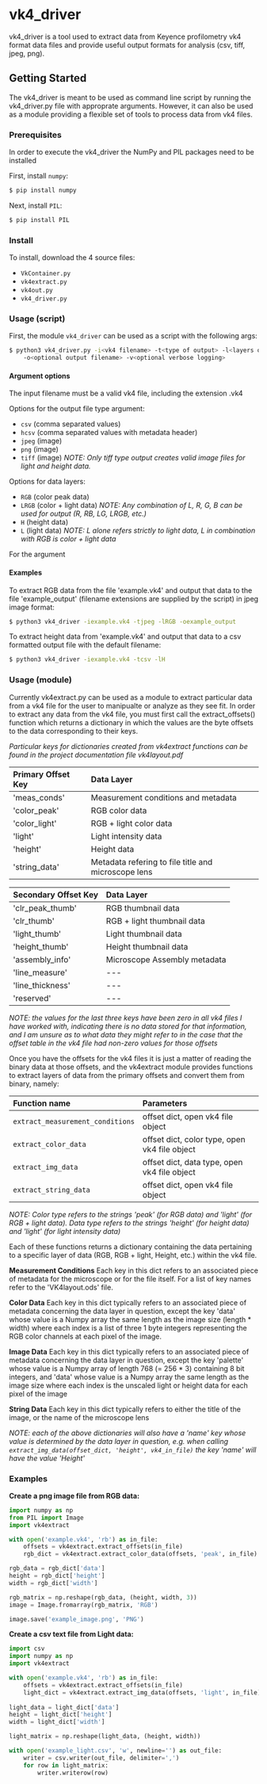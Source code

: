 # vk4_driver

vk4_driver is a tool used to extract data from Keyence profilometry vk4 format
data files and provide useful output formats for analysis (csv, tiff, jpeg, 
png). 

## Getting Started

The vk4_driver is meant to be used as command line script by running the 
vk4_driver.py file with approprate arguments. However, it can also be 
used as a module providing a flexible set of tools to process data from
vk4 files.

### Prerequisites

In order to execute the vk4_driver the NumPy and PIL packages need to be
installed

First, install `numpy`:

```sh
$ pip install numpy
```

Next, install `PIL`:

```sh
$ pip install PIL
```

### Install

To install, download the 4 source files:

* `VkContainer.py`
* `vk4extract.py`
* `vk4out.py`
* `vk4_driver.py`

### Usage (script)

First, the module `vk4_driver` can be used as a script with the following args:

```sh
$ python3 vk4_driver.py -i<vk4 filename> -t<type of output> -l<layers of data> 
    -o<optional output filename> -v<optional verbose logging>
```

#### Argument options

The input filename must be a valid vk4 file, including the extension .vk4

Options for the output file type argument:

* `csv` (comma separated values)
* `hcsv` (comma separated values with metadata header)
* `jpeg` (image)
* `png` (image)
* `tiff` (image)
*NOTE: Only tiff type output creates valid image files for light and height
data.*

Options for data layers:

* `RGB` (color peak data) 
* `LRGB` (color + light data)
*NOTE: Any combination of L, R, G, B can be used for output (R, RB, LG, LRGB, etc.)* 
* `H` (height data)
* `L` (light data)
*NOTE: L alone refers strictly to light data, L in combination with RGB is color +
light data*

For the argument 

#### Examples

To extract RGB data from the file 'example.vk4' and output that data to the
file 'example_output' (filename extensions are supplied by the script) in jpeg 
image format:

```sh
$ python3 vk4_driver -iexample.vk4 -tjpeg -lRGB -oexample_output 
```

To extract height data from 'example.vk4' and output that data to a csv 
formatted output file with the default filename:

```sh
$ python3 vk4_driver -iexample.vk4 -tcsv -lH 
```

### Usage (module)

Currently vk4extract.py can be used as a module to extract particular data from
a vk4 file for the user to manipualte or analyze as they see fit. In order to 
extract any data from the vk4 file, you must first call the extract_offsets() 
function which returns a dictionary in which the values are the byte offsets 
to the data corresponding to their keys. 

*Particular keys for dictionaries created from vk4extract functions can be found
in the project documentation file vk4layout.pdf*


Primary Offset Key | Data Layer 
:----------------- | :--------- 
'meas_conds' | Measurement conditions and metadata
'color_peak' | RGB color data
'color_light' | RGB + light color data
'light' | Light intensity data
'height' | Height data
'string_data' | Metadata refering to file title and microscope lens

Secondary Offset Key  | Data Layer
:-------------------  | :---------
'clr_peak_thumb' | RGB thumbnail data
'clr_thumb' | RGB + light thumbnail data
'light_thumb' | Light thumbnail data
'height_thumb' | Height thumbnail data
'assembly_info' | Microscope Assembly metadata
'line_measure' | ---
'line_thickness' | ---
'reserved' | ---

*NOTE: the values for the last three keys have been zero in all vk4 files I have worked with, indicating there is no data stored for that information, and I am unsure as to what data they might refer to in the case that the offset table in the vk4 file had non-zero values for those offsets*


Once you have the offsets for the vk4 files it is just a matter of reading the
binary data at those offsets, and the vk4extract module provides functions to
extract layers of data from the primary offsets and convert them from binary,
namely:

Function name | Parameters
:------------ | :---------
`extract_measurement_conditions` | offset dict, open vk4 file object 
`extract_color_data` |  offset dict, color type, open vk4 file object
`extract_img_data`  | offset dict, data type, open vk4 file object
`extract_string_data` | offset dict, open vk4 file object

*NOTE: Color type refers to the strings 'peak' (for RGB data) and 'light' (for RGB + light data). Data type refers to the strings 'height' (for height data) and 'light' (for light intensity data)* 


Each of these functions returns a dictionary containing the data pertaining
to a specific layer of data (RGB, RGB + light, Height, etc.) within the vk4 file.

**Measurement Conditions**
Each key in this dict refers to an associated piece of metadata for the microscope or 
for the file itself. For a list of key names refer to the 'VK4layout.ods' file.

**Color Data**
Each key in this dict typically refers to an associated piece of metadata
concerning the data layer in question, except the key 'data' whose value is a
Numpy array the same length as the image size (length * width) where each index
is a list of three 1 byte integers representing the RGB color channels at each
pixel of the image.

**Image Data**
Each key in this dict typically refers to an associated piece of metadata
concerning the data layer in question, except the key 'palette' whose value is
a Numpy array of length 768 (= 256 * 3) containing 8 bit integers, and 'data'
whose value is a Numpy array the same length as the image size where each index
is the unscaled light or height data for each pixel of the image

**String Data**
Each key in this dict typically refers to either the title of the image, or the
name of the microscope lens

*NOTE: each of the above dictionaries will also have a 'name' key whose value is determined by the data layer in question, e.g. when calling `extract_img_data(offset_dict, 'height', vk4_in_file)` the key 'name' will have the value 'Height'*

### Examples

**Create a png image file from RGB data:**

```python
import numpy as np
from PIL import Image
import vk4extract

with open('example.vk4', 'rb') as in_file:
    offsets = vk4extract.extract_offsets(in_file)
    rgb_dict = vk4extract.extract_color_data(offsets, 'peak', in_file)

rgb_data = rgb_dict['data']
height = rgb_dict['height']
width = rgb_dict['width']

rgb_matrix = np.reshape(rgb_data, (height, width, 3))
image = Image.fromarray(rgb_matrix, 'RGB')

image.save('example_image.png', 'PNG')
```

**Create a csv text file from Light data:**

```python
import csv
import numpy as np
import vk4extract

with open('example.vk4', 'rb') as in_file:
    offsets = vk4extract.extract_offsets(in_file)
    light_dict = vk4extract.extract_img_data(offsets, 'light', in_file)
    
light_data = light_dict['data']
height = light_dict['height']
width = light_dict['width']

light_matrix = np.reshape(light_data, (height, width))

with open('example_light.csv', 'w', newline='') as out_file:
    writer = csv.writer(out_file, delimiter=',')
    for row in light_matrix:
        writer.writerow(row)

```















